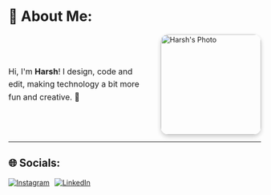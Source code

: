 # 💫 About Me:
<div style="display: flex; align-items: center; justify-content: space-between;">
  <div style="flex: 1;">
    <p style="font-size: 16px; line-height: 1.6;">
      Hi, I'm <strong>Harsh</strong>! I design, code and edit, making technology a bit more fun and creative. 🚀 <br>
    </p>
  </div>
  <div style="flex-shrink: 0;">
    <img src="https://drive.google.com/uc?export=view&id=1uJNdJQI7i7u4_1ElhLDO2qtR_raIX04f" 
         alt="Harsh's Photo" 
         style="border-radius: 15px; width: 200px; height: auto; box-shadow: 0 4px 8px rgba(0, 0, 0, 0.2); margin-left: 20px;" />
  </div>
</div>

---

## 🌐 Socials:
<div style="display: flex; gap: 10px;">
  <a href="https://instagram.com/_.harsh.10_" target="_blank">
    <img src="https://img.shields.io/badge/Instagram-%23E4405F.svg?logo=Instagram&logoColor=white" alt="Instagram" />
  </a>
  <a href="https://linkedin.com" target="_blank">
    <img src="https://img.shields.io/badge/LinkedIn-%230077B5.svg?logo=linkedin&logoColor=white" alt="LinkedIn" />
  </a>
</div>

<!-- Proudly created with GPRM ( https://gprm.itsvg.in ) -->

